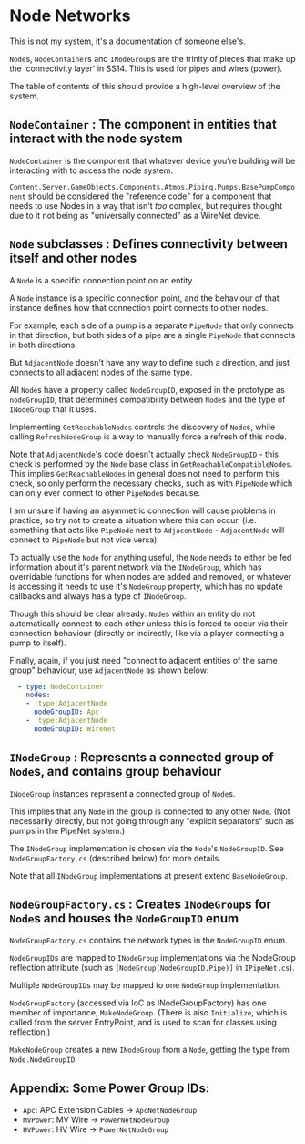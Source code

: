 # Node Networks

This is not my system, it's a documentation of someone else's.
<!--And this isn't my write-up, I just ported it from HackMD-->

`Node`s, `NodeContainer`s and `INodeGroup`s are the trinity of pieces that make up the 'connectivity layer' in SS14. This is used for pipes and wires (power).

The table of contents of this should provide a high-level overview of the system.

## `NodeContainer` : The component in entities that interact with the node system

`NodeContainer` is the component that whatever device you're building will be interacting with to access the node system.

`Content.Server.GameObjects.Components.Atmos.Piping.Pumps.BasePumpComponent` should be considered the "reference code" for a component that needs to use Nodes in a way that isn't *too* complex, but requires thought due to it not being as "universally connected" as a WireNet device.

## `Node` subclasses : Defines connectivity between itself and other nodes

A `Node` is a specific connection point on an entity.

A `Node` instance is a specific connection point, and the behaviour of that instance defines how that connection point connects to other nodes.

For example, each side of a pump is a separate `PipeNode` that only connects in that direction, but both sides of a pipe are a single `PipeNode` that connects in both directions.

But `AdjacentNode` doesn't have any way to define such a direction, and just connects to all adjacent nodes of the same type.

All `Node`s have a property called `NodeGroupID`, exposed in the prototype as `nodeGroupID`, that determines compatibility between `Node`s and the type of `INodeGroup` that it uses.

Implementing `GetReachableNodes` controls the discovery of `Node`s, while calling `RefreshNodeGroup` is a way to manually force a refresh of this node.

Note that `AdjacentNode`'s code doesn't actually check `NodeGroupID` - this check is performed by the `Node` base class in `GetReachableCompatibleNodes`. This implies `GetReachableNodes` in general does not need to perform this check, so only perform the necessary checks, such as with `PipeNode` which can only ever connect to other `PipeNode`s because.

I am unsure if having an asymmetric connection will cause problems in practice, so try not to create a situation where this can occur. (i.e. something that acts like `PipeNode` next to `AdjacentNode` - `AdjacentNode` will connect to `PipeNode` but not vice versa)

To actually use the `Node` for anything useful, the `Node` needs to either be fed information about it's parent network via the `INodeGroup`, which has overridable functions for when nodes are added and removed, or whatever is accessing it needs to use it's `NodeGroup` property, which has no update callbacks and always has a type of `INodeGroup`.

Though this should be clear already: `Node`s within an entity do not automatically connect to each other unless this is forced to occur via their connection behaviour (directly or indirectly, like via a player connecting a pump to itself).

Finally, again, if you just need "connect to adjacent entities of the same group" behaviour, use `AdjacentNode` as shown below:

```yml
  - type: NodeContainer
    nodes:
    - !type:AdjacentNode
      nodeGroupID: Apc
    - !type:AdjacentNode
      nodeGroupID: WireNet
```

## `INodeGroup` : Represents a connected group of `Node`s, and contains group behaviour

`INodeGroup` instances represent a connected group of `Node`s.

This implies that any `Node` in the group is connected to any other `Node`. (Not necessarily directly, but not going through any "explicit separators" such as pumps in the PipeNet system.)

The `INodeGroup` implementation is chosen via the `Node`'s `NodeGroupID`. See `NodeGroupFactory.cs` (described below) for more details.

Note that all `INodeGroup` implementations at present extend `BaseNodeGroup`.

## `NodeGroupFactory.cs` : Creates `INodeGroup`s for `Node`s and houses the `NodeGroupID` enum

`NodeGroupFactory.cs` contains the network types in the `NodeGroupID` enum.

`NodeGroupID`s are mapped to `INodeGroup` implementations via the NodeGroup reflection attribute (such as `[NodeGroup(NodeGroupID.Pipe)]` in `IPipeNet.cs`).

Multiple `NodeGroupID`s may be mapped to one `NodeGroup` implementation.

`NodeGroupFactory` (accessed via IoC as INodeGroupFactory) has one member of importance, `MakeNodeGroup`. (There is also `Initialize`, which is called from the server EntryPoint, and is used to scan for classes using reflection.)

`MakeNodeGroup` creates a new `INodeGroup` from a `Node`, getting the type from `Node.NodeGroupID`.

## Appendix: Some Power Group IDs:

+ `Apc`: APC Extension Cables -> `ApcNetNodeGroup`
+ `MVPower`: MV Wire -> `PowerNetNodeGroup`
+ `HVPower`: HV Wire -> `PowerNetNodeGroup`